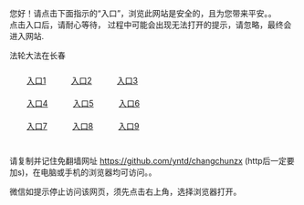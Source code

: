 您好！请点击下面指示的“入口”，浏览此网站是安全的，且为您带来平安。。 <br/>
点击入口后，请耐心等待， 过程中可能会出现无法打开的提示，请忽略，最终会进入网站. </br>

法轮大法在长春<br/>
<div style="padding:10px"><a style="margin:20px" target="_blank" href="https://d140ytm93bkhnx.cloudfront.net/2Qpsp?kljsnq" id="ccLink1" rel="nofollow">入口1</a> <a target="_blank" style="margin:20px" href="https://d3j9j7pdhfg0y3.cloudfront.net/2Qpsp?gjtmck" id="ccLink2" rel="nofollow">入口2</a> <a style="margin:20px" target="_blank" href="https://d2pexd3gnmlj6l.cloudfront.net/2Qpsp?dfywafac" id="ccLink3" rel="nofollow">入口3</a></div>

<div style="padding:10px" ><a style="margin:20px" target="_blank" href="https://d140ytm93bkhnx.cloudfront.net/2Qpsp?kljsnq" id="ccLink4" rel="nofollow">入口4</a> <a style="margin:20px" href="https://d3j9j7pdhfg0y3.cloudfront.net/2Qpsp?gjtmck" target="_blank" id="ccLink5" rel="nofollow">入口5</a> <a style="margin:20px" href="https://d2pexd3gnmlj6l.cloudfront.net/2Qpsp?dfywafac" target="_blank" id="ccLink6" rel="nofollow">入口6</a></div>

<div style="padding:10px"><a style="margin:20px" target="_blank" href="https://d140ytm93bkhnx.cloudfront.net/2Qpsp?kljsnq" id="ccLink7" rel="nofollow">入口7</a> <a style="margin:20px" href="https://d3j9j7pdhfg0y3.cloudfront.net/2Qpsp?gjtmck" target="_blank" id="ccLink8" rel="nofollow">入口8</a> <a style="margin:20px" target="_blank" href="https://d2pexd3gnmlj6l.cloudfront.net/2Qpsp?dfywafac" id="ccLink9" rel="nofollow">入口9</a></div>

<br/>



请复制并记住免翻墙网址 https://github.com/yntd/changchunzx (http后一定要加s)，在电脑或手机的浏览器均可访问。。<br/>

微信如提示停止访问该网页，须先点击右上角，选择浏览器打开。
